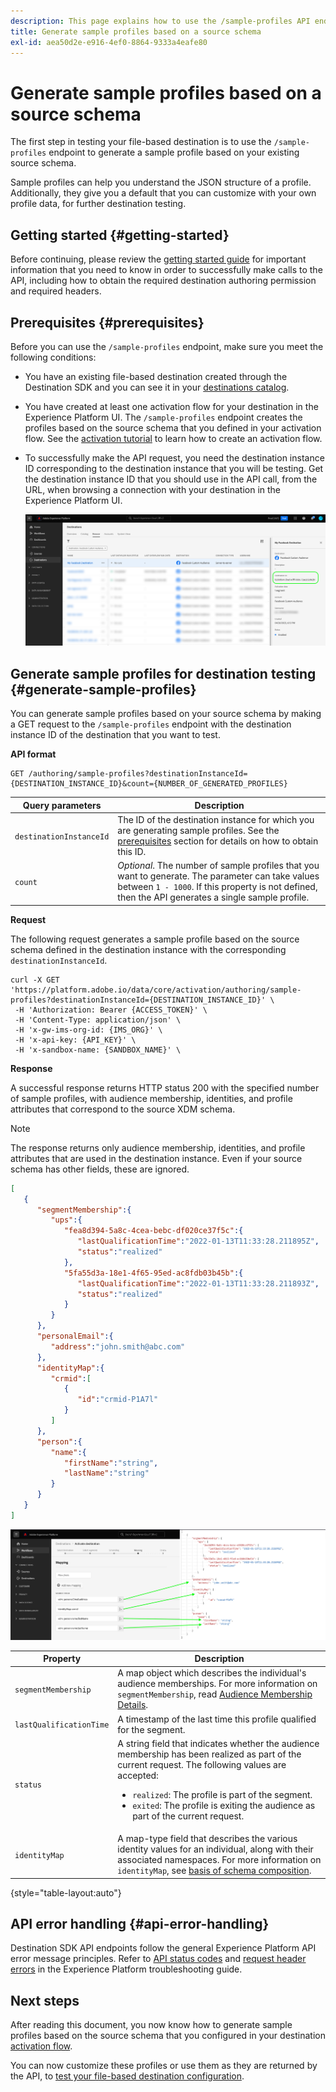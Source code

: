 ```yaml
---
description: This page explains how to use the /sample-profiles API endpoint from Destination SDK to generate sample profiles based on a source schema. You can use these sample profiles to test your file-based destination configuration.
title: Generate sample profiles based on a source schema
exl-id: aea50d2e-e916-4ef0-8864-9333a4eafe80
---
```


# Generate sample profiles based on a source schema

The first step in testing your file-based destination is to use the `/sample-profiles` endpoint to generate a sample profile based on your existing source schema.

Sample profiles can help you understand the JSON structure of a profile. Additionally, they give you a default that you can customize with your own profile data, for further destination testing.

## Getting started {#getting-started}

Before continuing, please review the [getting started guide](../../getting-started.md) for important information that you need to know in order to successfully make calls to the API, including how to obtain the required destination authoring permission and required headers.

## Prerequisites {#prerequisites}

Before you can use the `/sample-profiles` endpoint, make sure you meet the following conditions:

* You have an existing file-based destination created through the Destination SDK and you can see it in your [destinations catalog](../../../ui/destinations-workspace.md).
* You have created at least one activation flow for your destination in the Experience Platform UI. The `/sample-profiles` endpoint creates the profiles based on the source schema that you defined in your activation flow. See the [activation tutorial](../../../ui/activate-batch-profile-destinations.md) to learn how to create an activation flow.
* To successfully make the API request, you need the destination instance ID corresponding to the destination instance that you will be testing. Get the destination instance ID that you should use in the API call, from the URL, when browsing a connection with your destination in the Experience Platform UI.

   ![UI image showing how to get destination instance ID from the URL.](../../assets/testing-api/get-destination-instance-id.png)

## Generate sample profiles for destination testing {#generate-sample-profiles}

You can generate sample profiles based on your source schema by making a GET request to the `/sample-profiles` endpoint with the destination instance ID of the destination that you want to test.

**API format**

```http
GET /authoring/sample-profiles?destinationInstanceId={DESTINATION_INSTANCE_ID}&count={NUMBER_OF_GENERATED_PROFILES}
```

| Query parameters | Description |
| -------- | ----------- |
| `destinationInstanceId` | The ID of the destination instance for which you are generating sample profiles. See the [prerequisites](#prerequisites) section for details on how to obtain this ID. |
| `count` | *Optional*. The number of sample profiles that you want to generate. The parameter can take values between `1 - 1000`. If this property is not defined, then the API generates a single sample profile. |

**Request**

The following request generates a sample profile based on the source schema defined in the destination instance with the corresponding `destinationInstanceId`.

```shell
curl -X GET 'https://platform.adobe.io/data/core/activation/authoring/sample-profiles?destinationInstanceId={DESTINATION_INSTANCE_ID}' \
 -H 'Authorization: Bearer {ACCESS_TOKEN}' \
 -H 'Content-Type: application/json' \
 -H 'x-gw-ims-org-id: {IMS_ORG}' \
 -H 'x-api-key: {API_KEY}' \
 -H 'x-sandbox-name: {SANDBOX_NAME}' \
```

**Response**

A successful response returns HTTP status 200 with the specified number of sample profiles, with audience membership, identities, and profile attributes that correspond to the source XDM schema.

>[!NOTE]
>
> The response returns only audience membership, identities, and profile attributes that are used in the destination instance. Even if your source schema has other fields, these are ignored.

```json
[
   {
      "segmentMembership":{
         "ups":{
            "fea8d394-5a8c-4cea-bebc-df020ce37f5c":{
               "lastQualificationTime":"2022-01-13T11:33:28.211895Z",
               "status":"realized"
            },
            "5fa55d3a-18e1-4f65-95ed-ac8fdb03b45b":{
               "lastQualificationTime":"2022-01-13T11:33:28.211893Z",
               "status":"realized"
            }
         }
      },
      "personalEmail":{
         "address":"john.smith@abc.com"
      },
      "identityMap":{
         "crmid":[
            {
               "id":"crmid-P1A7l"
            }
         ]
      },
      "person":{
         "name":{
            "firstName":"string",
            "lastName":"string"
         }
      }
   }
]
```

![Image showing the mapping from the UI to the fields from the API response.](../../assets/testing-api/batch-destinations/sample-api-response-mapping.png)

| Property | Description |
| -------- | ----------- |
| `segmentMembership` | A map object which describes the individual's audience memberships. For more information on `segmentMembership`, read [Audience Membership Details](../../../../xdm/field-groups/profile/segmentation.md). |
| `lastQualificationTime` | A timestamp of the last time this profile qualified for the segment. |
| `status` | A string field that indicates whether the audience membership has been realized as part of the current request. The following values are accepted: <ul><li>`realized`: The profile is part of the segment.</li><li>`exited`: The profile is exiting the audience as part of the current request.</li></ul> |
| `identityMap` | A map-type field that describes the various identity values for an individual, along with their associated namespaces. For more information on `identityMap`, see [basis of schema composition](../../../../xdm/schema/composition.md#identityMap). |

{style="table-layout:auto"}

## API error handling {#api-error-handling}

Destination SDK API endpoints follow the general Experience Platform API error message principles. Refer to [API status codes](../../../../landing/troubleshooting.md#api-status-codes) and [request header errors](../../../../landing/troubleshooting.md#request-header-errors) in the Experience Platform troubleshooting guide.

## Next steps

After reading this document, you now know how to generate sample profiles based on the source schema that you configured in your destination [activation flow](../../../ui/activate-batch-profile-destinations.md).

You can now customize these profiles or use them as they are returned by the API, to [test your file-based destination configuration](file-based-destination-testing-api.md).
